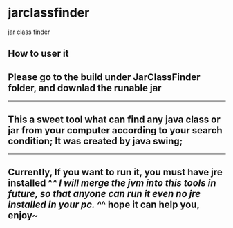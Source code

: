 jarclassfinder
==============

jar class finder 

How to user it
---------------------------------------------------------------------------------------
Please go to the build under JarClassFinder folder, and downlad the runable jar
---------------------------------------------------------------------------------------

---------------------------------------------------------------------------------------
This a sweet tool what can find any java class or jar from your computer
according to your search condition; It was created by java swing; 
---------------------------------------------------------------------------------------

---------------------------------------------------------------------------------------
Currently, If you want to run it, you must have jre installed ^_^
I will merge the jvm into this tools in future, so that anyone can run it 
even no jre installed in your pc. ^_^ hope it can help you, enjoy~
---------------------------------------------------------------------------------------
